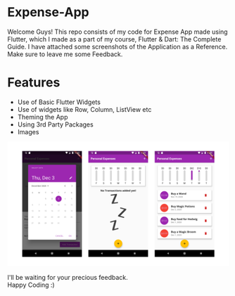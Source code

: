 # Expense-App
Welcome Guys! This repo consists of my code for Expense App made using Flutter, which I made as a part of my course, Flutter & Dart: The Complete Guide. I have attached some screenshots of the Application as a Reference. Make sure to leave me some Feedback.  

# Features
- Use of Basic Flutter Widgets
- Use of widgets like Row, Column, ListView etc
- Theming the App
- Using 3rd Party Packages
- Images
  

![Image 1](./assets/images/1.png)
  
I'll be waiting for your precious feedback.  
Happy Coding :)

